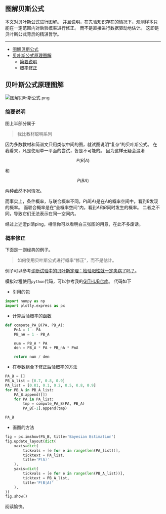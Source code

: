 ## 图解贝斯公式

本文对贝叶斯公式进行图解。
并且说明，在先验知识存在的情况下，观测样本只能在一定范围内对后验概率进行修正。
而不是直接进行数据驱动地估计。
这即是贝叶斯公式背后的精湛哲学。

---
- [图解贝斯公式](#图解贝斯公式)
- [贝叶斯公式原理图解](#贝叶斯公式原理图解)
  - [简要说明](#简要说明)
  - [概率修正](#概率修正)

## 贝叶斯公式原理图解

![图解贝叶斯公式.png](图解贝叶斯公式.png)

### 简要说明

图上半部分属于

> 我比教材聪明系列

因为多数教材和简谱文只用类似中间的图，就试图说明“复杂”的贝叶斯公式。
在我看来，凡是使用单一平面的尝试，皆是不可能的。
因为这样无疑会混淆

$$ P(B|A) $$

和

$$ P(BA) $$

两种截然不同情况。

而事实上，条件概率，与联合概率不同，$P(B|A)$是在$A$的概率空间中，看到$B$发现的概率。
而联合概率是在“全概率空间”内，看到$A$和$B$同时发生的概率。
二者之不同，导致它们无法表示在同一空间内。

经过上述澄pi清ping，相信你可以看明白三张图的用意，在此不多废话。

### 概率修正

下面是一则经典的例子。

> 如何使用贝叶斯公式进行概率“修正”，而不是估计。

例子可以参考[诊断试验中的贝叶斯定理：检验阳性就一定患病了吗？](https://zhuanlan.zhihu.com/p/31149473 "诊断试验中的贝叶斯定理：检验阳性就一定患病了吗？")。

模拟过程使用`python`代码，可以参考我的[GITHUB仓库](https://github.com/listenzcc/JupyterScripts.git "GITHUB仓库")。
代码如下


- 引用的包
```python
import numpy as np
import plotly.express as px
```

- 计算后验概率的函数

```python
def compute_PA_B(PA, PB_A):
    PnA = 1 - PA
    PB_nA = 1 - PB_A

    num = PB_A * PA
    den = PB_A * PA + PB_nA * PnA

    return num / den
```

- 在参数组合下修正后验概率的方法

```python
PA_B = []
PB_A_list = [0.7, 0.8, 0.9]
PA_list = [0.01, 0.1, 0.2, 0.5, 0.8, 0.9]
for PB_A in PB_A_list:
    PA_B.append([])
    for PA in PA_list:
        tmp = compute_PA_B(PA, PB_A)
        PA_B[-1].append(tmp)

PA_B
```

- 画图的方法

```python
fig = px.imshow(PA_B, title='Bayesian Estimation')
fig.update_layout(dict(
    xaxis=dict(
        tickvals = [e for e in range(len(PA_list))],
        ticktext = PA_list,
        title='P(A)'
    ),
    yaxis=dict(
        tickvals = [e for e in range(len(PB_A_list))],
        ticktext = PB_A_list,
        title='P(B|A)'
    ),
))
fig.show()
```

阅读愉快。